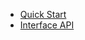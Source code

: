* [Quick Start](README.md "Quick Start")
* [Interface API](https://hominsu.github.io/htp-platform/api.html "Interface API")